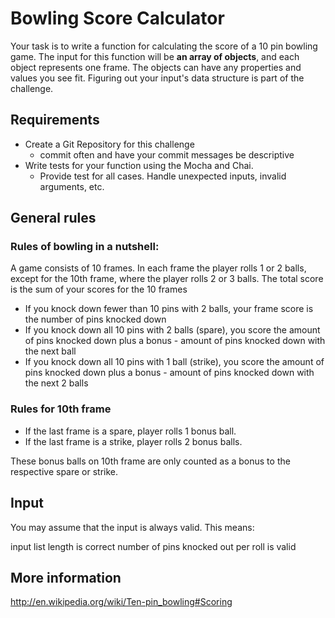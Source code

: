 # Bowling Score Calculator
Your task is to write a function for calculating the score of a 10 pin bowling game. The input for this function will be **an array of objects**, and each object represents one frame. The objects can have any properties and values you see fit. Figuring out your input's data structure is part of the challenge.

## Requirements
- Create a Git Repository for this challenge
    - commit often and have your commit messages be descriptive
- Write tests for your function using the Mocha and Chai.
  - Provide test for all cases. Handle unexpected inputs, invalid arguments, etc.

## General rules

### Rules of bowling in a nutshell:

A game consists of 10 frames. In each frame the player rolls 1 or 2 balls, except for the 10th frame, where the player rolls 2 or 3 balls.
The total score is the sum of your scores for the 10 frames
- If you knock down fewer than 10 pins with 2 balls, your frame score is the number of pins knocked down
- If you knock down all 10 pins with 2 balls (spare), you score the amount of pins knocked down plus a bonus - amount of pins knocked down with the next ball
- If you knock down all 10 pins with 1 ball (strike), you score the amount of pins knocked down plus a bonus - amount of pins knocked down with the next 2 balls

### Rules for 10th frame

- If the last frame is a spare, player rolls 1 bonus ball.
- If the last frame is a strike, player rolls 2 bonus balls.

These bonus balls on 10th frame are only counted as a bonus to the respective spare or strike.

## Input

You may assume that the input is always valid. This means:

input list length is correct
number of pins knocked out per roll is valid
  
## More information

http://en.wikipedia.org/wiki/Ten-pin_bowling#Scoring